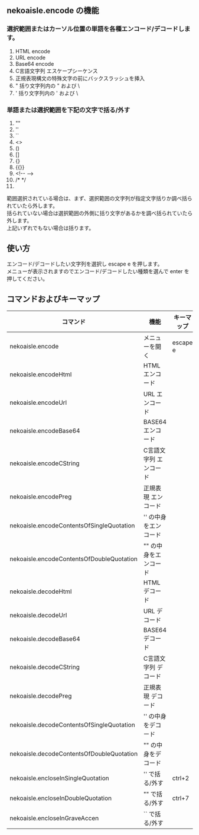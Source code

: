 ## nekoaisle.encode の機能

### 選択範囲またはカーソル位置の単語を各種エンコード/デコードします。
1. HTML encode
1. URL encode
1. Base64 encode
1. C言語文字列 エスケープシーケンス
1. 正規表現構文の特殊文字の前にバックスラッシュを挿入
1. " 括り文字列内の " および \
1. ' 括り文字列内の ' および \

### 単語または選択範囲を下記の文字で括る/外す
1. ""
1. ''
1. ``
1. <>
1. ()
1. []
1. {}
1. {{}}
1. &lt;!-- -->
1. /* */
1. 

範囲選択されている場合は、まず、選択範囲の文字列が指定文字括りか調べ括られていたら外します。  
括られていない場合は選択範囲の外側に括り文字があるかを調べ括られていたら外します。  
上記いずれでもない場合は括ります。

## 使い方
エンコード/デコードしたい文字列を選択し escape e を押します。  
メニューが表示されますのでエンコード/デコードしたい種類を選んで enter を押してください。

## コマンドおよびキーマップ
|コマンド                                 |機能                  |キーマップ|
|-----------------------------------------|----------------------|----------|
|nekoaisle.encode                         |メニューを開く        |escape e  |
|nekoaisle.encodeHtml                     |HTML エンコード       |          |
|nekoaisle.encodeUrl                      |URL エンコード        |          |
|nekoaisle.encodeBase64                   |BASE64 エンコード     |          |
|nekoaisle.encodeCString                  |C言語文字列 エンコード|          |
|nekoaisle.encodePreg                     |正規表現 エンコード   |          |
|nekoaisle.encodeContentsOfSingleQuotation|'' の中身をエンコード |          |
|nekoaisle.encodeContentsOfDoubleQuotation|"" の中身をエンコード |          |
|nekoaisle.decodeHtml                     |HTML デコード         |          |
|nekoaisle.decodeUrl                      |URL デコード          |          |
|nekoaisle.decodeBase64                   |BASE64 デコード       |          |
|nekoaisle.decodeCString                  |C言語文字列 デコード  |          |
|nekoaisle.decodePreg                     |正規表現 デコード     |          |
|nekoaisle.decodeContentsOfSingleQuotation|'' の中身をデコード   |          |
|nekoaisle.decodeContentsOfDoubleQuotation|"" の中身をデコード   |          |
|nekoaisle.encloseInSingleQuotation       |'' で括る/外す        |ctrl+2    |
|nekoaisle.encloseInDoubleQuotation       |"" で括る/外す        |ctrl+7    |
|nekoaisle.encloseInGraveAccen            |`` で括る/外す        |          |
